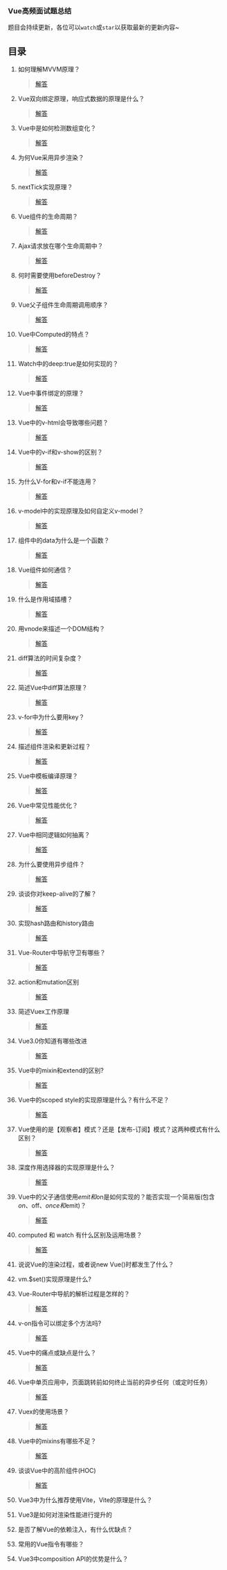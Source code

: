 ### Vue高频面试题总结

题目会持续更新，各位可以`watch`或`star`以获取最新的更新内容~

## 目录

1. 如何理解MVVM原理？

   > [解答](./001.如何理解MVVM原理.md)

2. Vue双向绑定原理，响应式数据的原理是什么？

    > [解答](./002.响应式数据的原理是什么.md)

3. Vue中是如何检测数组变化？

   > [解答](./003.Vue中是如何检测数组变化.md)

4. 为何Vue采用异步渲染？

   > [解答](./004.为何Vue采用异步渲染.md)

5. nextTick实现原理？

   > [解答](./005.nextTick实现原理.md)

6. Vue组件的生命周期？

   > [解答](./006.Vue组件的生命周期.md)

7. Ajax请求放在哪个生命周期中？

   > [解答](./007.Ajax请求放在哪个生命周期.md)

8. 何时需要使用beforeDestroy？

    > [解答](./008.何时需要使用beforeDestroy.md)

9. Vue父子组件生命周期调用顺序？

   > [解答](./009.Vue父子组件生命周期调用顺序.md)

10. Vue中Computed的特点？

    > [解答](./010.Vue中Computed的特点.md)

11. Watch中的deep:true是如何实现的？

    > [解答](./011.Watch中的deep:true是如何实现的.md)

12. Vue中事件绑定的原理？

    > [解答](./012.Vue中事件绑定的原理.md)

13. Vue中的v-html会导致哪些问题？

    > [解答](./013.Vue中的v-html会导致哪些问题.md)

14. Vue中的v-if和v-show的区别？

    > [解答](./014.Vue中的v-if和v-show的区别.md)

15. 为什么V-for和v-if不能连用？

    > [解答](./015.为什么V-for和v-if不能连用.md)

16. v-model中的实现原理及如何自定义v-model？

    > [解答](./016.v-model中的实现原理及如何自定义v-model.md)

17. 组件中的data为什么是一个函数？

    > [解答](./017.组件中的data为什么是一个函数.md)

18. Vue组件如何通信？

    > [解答](./018.Vue组件如何通信.md)

19. 什么是作用域插槽？

    > [解答](./019.什么是作用域插槽.md)

20. 用vnode来描述一个DOM结构？

    > [解答](./020.用vnode来描述一个DOM结构.md)

21. diff算法的时间复杂度？

    > [解答](./021.diff算法的时间复杂度.md)

22. 简述Vue中diff算法原理？

    > [解答](./022.简述Vue中diff算法原理.md)

23. v-for中为什么要用key？

    > [解答](./023.v-for中为什么要用key.md)

24. 描述组件渲染和更新过程？

    > [解答](./024.描述组件渲染和更新过程.md)

25. Vue中模板编译原理？

    > [解答](./025.Vue模板编译原理.md)

26. Vue中常见性能优化？

    > [解答](./026.Vue中常见性能优化.md)

27. Vue中相同逻辑如何抽离？
    
    > [解答](./027.Vue中相同逻辑如何抽离.md)

28. 为什么要使用异步组件？

    > [解答](./028.为什么要使用异步组件.md)

29. 谈谈你对keep-alive的了解？

    > [解答](./029.谈谈你对keep-alive的了解.md)

30. 实现hash路由和history路由

    > [解答](./030.实现hash路由和history路由.md)

31. Vue-Router中导航守卫有哪些？

    > [解答](./031.Vue-Router中导航守卫有哪些.md)

32. action和mutation区别

    > [解答](./032.action和mutation区别.md)

33. 简述Vuex工作原理

    > [解答](./033.简述Vuex工作原理.md)

34. Vue3.0你知道有哪些改进

    > [解答](./034.Vue3.0你知道有哪些改进.md)

35. Vue中的mixin和extend的区别?

    > [解答](./035.Vue中的mixin和extend的区别.md)

36. Vue中的scoped style的实现原理是什么？有什么不足？

    > [解答](./036.Vue中的scoped%20style的实现原理是什么？有什么不足.md)

37. Vue使用的是【观察者】模式？还是【发布-订阅】模式？这两种模式有什么区别？

    > [解答](./037.Vue使用的是【观察者】模式？还是【发布-订阅】模式？这两种模式有什么区别.md)

38. 深度作用选择器的实现原理是什么？

    > [解答](./038.深度作用选择器的实现原理是什么.md)

39. Vue中的父子通信使用$emit和$on是如何实现的？能否实现一个简易版(包含$on、$off、$once和$emit)？

    > [解答](./039.Vue中的父子通信使用$emit和$on是如何实现的.md)

40. computed 和 watch 有什么区别及运用场景？

    > [解答](./040.computed和watch的区别及运用场景.md)

41. 说说Vue的渲染过程，或者说new Vue()时都发生了什么？

42. vm.$set()实现原理是什么?

43. Vue-Router中导航的解析过程是怎样的？

    > [解答](./043.Vue-Router中导航的解析过程是怎样的.md)

44. v-on指令可以绑定多个方法吗?

    > [解答](./044.v-on指令可以绑定多个方法吗.md)

45. Vue中的痛点或缺点是什么？

    > [解答](./045.Vue中的痛点或缺点是什么.md)

46. Vue中单页应用中，页面跳转前如何终止当前的异步任何（或定时任务）

    > [解答](./046.页面跳转前如何终止当前的异步任何.md)

47. Vuex的使用场景？

    > [解答](./047.Vuex的使用场景.md)

48. Vue中的mixins有哪些不足？

    > [解答](./048.Vue中的mixin有哪些不足.md)

49. 谈谈Vue中的高阶组件(HOC)

    > [解答](./049.谈谈Vue中的高阶组件(HOC).md)

50. Vue3中为什么推荐使用Vite，Vite的原理是什么？

51. Vue3是如何对渲染性能进行提升的

52. 是否了解Vue的依赖注入，有什么优缺点？

53. 常用的Vue指令有哪些？

54. Vue3中composition API的优势是什么？
